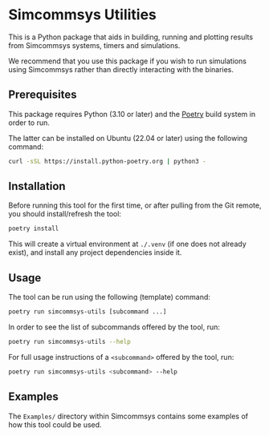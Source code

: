 # Simcommsys Utilities

This is a Python package that aids in building, running and plotting results from Simcommsys systems, timers and simulations.

We recommend that you use this package if you wish to run simulations using Simcommsys rather than directly interacting with the binaries.

## Prerequisites

This package requires Python (3.10 or later) and the [Poetry](https://python-poetry.org) build system in order to run.

The latter can be installed on Ubuntu (22.04 or later) using the following command:

``` bash
curl -sSL https://install.python-poetry.org | python3 -
```

## Installation

Before running this tool for the first time, or after pulling from the Git remote, you should install/refresh the tool:

``` bash
poetry install
```

This will create a virtual environment at `./.venv` (if one does not already exist), and install any project dependencies inside it.

## Usage

The tool can be run using the following (template) command:

``` bash
poetry run simcommsys-utils [subcommand ...]
```

In order to see the list of subcommands offered by the tool, run:

``` bash
poetry run simcommsys-utils --help
```

For full usage instructions of a `<subcommand>` offered by the tool, run:

``` bash
poetry run simcommsys-utils <subcommand> --help
```

## Examples

The `Examples/` directory within Simcommsys contains some examples of how this tool could be used.